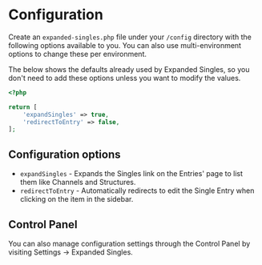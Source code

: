# Configuration
Create an `expanded-singles.php` file under your `/config` directory with the following options available to you. You can also use multi-environment options to change these per environment.

The below shows the defaults already used by Expanded Singles, so you don't need to add these options unless you want to modify the values.

```php
<?php

return [
    'expandSingles' => true,
    'redirectToEntry' => false,
];
```

## Configuration options
- `expandSingles` - Expands the Singles link on the Entries' page to list them like Channels and Structures.
- `redirectToEntry` - Automatically redirects to edit the Single Entry when clicking on the item in the sidebar.

## Control Panel
You can also manage configuration settings through the Control Panel by visiting Settings → Expanded Singles.
